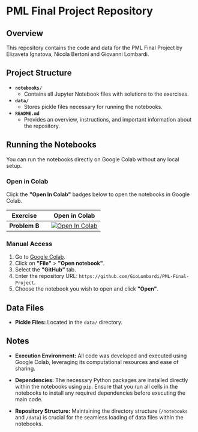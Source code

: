 # PML Final Project Repository

## Overview

This repository contains the code and data for the PML Final Project by Elizaveta Ignatova, Nicola Bertoni and Giovanni Lombardi.

## Project Structure

- **`notebooks/`**
  - Contains all Jupyter Notebook files with solutions to the exercises.
- **`data/`**
  - Stores pickle files necessary for running the notebooks.
- **`README.md`**
  - Provides an overview, instructions, and important information about the repository.

## Running the Notebooks

You can run the notebooks directly on Google Colab without any local setup.

### **Open in Colab**

Click the **"Open In Colab"** badges below to open the notebooks in Google Colab.

| Exercise |             | Open in Colab |
|----------|-------------|----------------|
| **Problem B** |  | [![Open In Colab](https://colab.research.google.com/assets/colab-badge.svg)](https://colab.research.google.com/github/GioLombardi/PML-Final-Project/blob/main/notebooks/Problem_B.ipynb) |


### **Manual Access**

1. Go to [Google Colab](https://colab.research.google.com/).
2. Click on **"File"** > **"Open notebook"**.
3. Select the **"GitHub"** tab.
4. Enter the repository URL: `https://github.com/GioLombardi/PML-Final-Project`.
5. Choose the notebook you wish to open and click **"Open"**.

## Data Files

- **Pickle Files:** Located in the `data/` directory.

## Notes

- **Execution Environment:** All code was developed and executed using Google Colab, leveraging its computational resources and ease of sharing.

- **Dependencies:** The necessary Python packages are installed directly within the notebooks using `pip`. Ensure that you run all cells in the notebooks to install any required dependencies before executing the main code.

- **Repository Structure:** Maintaining the directory structure (`/notebooks` and `/data`) is crucial for the seamless loading of data files within the notebooks.
